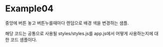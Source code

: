# Example04

중앙에 버튼 놓고 버튼누를때마다 랜덤으로 배경 색을 변경하는 샘플.

해당 코드는 공통으로 사용될 styles/styles.js를 app.js에서 어떻게 사용하는지에 대한 코드 샘플이다.
